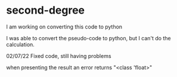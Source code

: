 # second-degree
I am working on converting this code to python

I was able to convert the pseudo-code to python, but I can't do the calculation.

02/07/22
Fixed code, still having problems

when presenting the result an error returns "<class 'float>"
